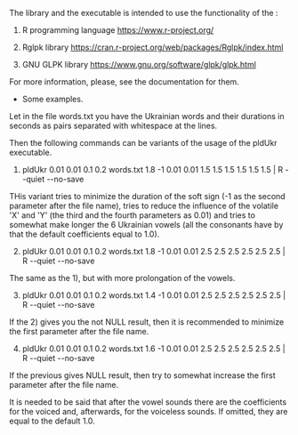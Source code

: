 The library and the executable is intended to use the functionality of the :

1) R programming language https://www.r-project.org/

2) Rglpk library https://cran.r-project.org/web/packages/Rglpk/index.html

3) GNU GLPK library https://www.gnu.org/software/glpk/glpk.html

For more information, please, see the documentation for them.

* Some examples.

Let in the file words.txt you have the Ukrainian words and their durations in seconds as pairs separated with whitespace 
at the lines. 

Then the following commands can be variants of the usage of the pldUkr executable. 

1) pldUkr 0.01 0.01 0.1 0.2 words.txt 1.8 -1 0.01 0.01 1.5 1.5 1.5 1.5 1.5 1.5 | R --quiet --no-save 

THis variant tries to minimize the duration of the soft sign (-1 as the second parameter after the file name), tries 
to reduce the influence of the volatile 'X' and 'Y' (the third and the fourth parameters as 0.01) and tries to somewhat 
make longer the 6 Ukrainian vowels (all the consonants have by that the default coefficients equal to 1.0).

2) pldUkr 0.01 0.01 0.1 0.2 words.txt 1.8 -1 0.01 0.01 2.5 2.5 2.5 2.5 2.5 2.5 | R --quiet --no-save 

The same as the 1), but with more prolongation of the vowels.

3) pldUkr 0.01 0.01 0.1 0.2 words.txt 1.4 -1 0.01 0.01 2.5 2.5 2.5 2.5 2.5 2.5 | R --quiet --no-save 

If the 2) gives you the not NULL result, then it is recommended to minimize the first parameter after the file name. 

4) pldUkr 0.01 0.01 0.1 0.2 words.txt 1.6 -1 0.01 0.01 2.5 2.5 2.5 2.5 2.5 2.5 | R --quiet --no-save 

If the previous gives NULL result, then try to somewhat increase the first parameter after the file name.

It is needed to be said that after the vowel sounds there are the coefficients for the voiced and, afterwards, for the 
voiceless sounds. If omitted, they are equal to the default 1.0.
